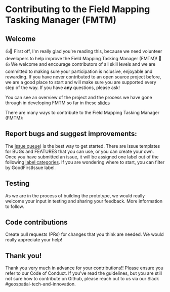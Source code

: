 # Contributing to the Field Mapping Tasking Manager (FMTM)

## Welcome

:+1::tada: First off, I'm really glad you're reading this, because we need volunteer developers to help improve the Field Mapping Tasking Manager (FMTM)! :tada::+1:
We welcome and encourage contributors of all skill levels and we are committed to making sure your participation is nclusive, enjoyable and rewarding. If you have never contributed to an open source project before, we are a good place to start and will make sure you are supported every step of the way. If you have **any** questions, please ask!

You can see an overview of the project and the process we have gone through in developing FMTM so far in these [slides](https://docs.google.com/presentation/d/1UrBG1X4MXwVd8Ps498FDlAYvesIailjjPPJfR_B4SUs/edit#slide=id.g15c1f409958_0_0)

There are many ways to contribute to the Field Mapping Tasking Manager (FMTM):

## Report bugs and suggest improvements:

The [issue queue](https://github.com/hotosm/fmtm/issues)) is the best way to get started. There are issue templates for BUGs and FEATURES that you can use, or you can create your own. Once you have submitted an issue, it will be assigned one label out of the following [label categories](https://github.com/hotosm/osm-export-tool/labels). If you are wondering where to start, you can filter by GoodFirstIssue label.


## Testing

As we are in the process of building the prototype, we would really welcome your input in testing and sharing your feedback. More information to follow.

## Code contributions

Create pull requests (PRs) for changes that you think are needed. We would really appreciate your help! 


## Thank you!
Thank you very much in advance for your contributions!! Please ensure you refer to our Code of Conduct.
If you've read the guidelines, but you are still not sure how to contribute on Github, please reach out to us via our Slack #geospatial-tech-and-innovation.

